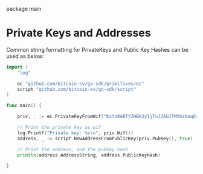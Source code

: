 package main

# Private Keys and Addresses

Common string formatting for PrivateKeys and Public Key Hashes can be used as below: 

```go
import (
	"log"

	ec "github.com/bitcoin-sv/go-sdk/primitives/ec"
	script "github.com/bitcoin-sv/go-sdk/script"
)

func main() {

	priv, _ := ec.PrivateKeyFromWif("Kxfd8ABTYZHBH3y1jToJ2AUJTMVbsNaqQsrkpo9gnnc1JXfBH8mn")

	// Print the private key as wif
	log.Printf("Private key: %s\n", priv.Wif())
	address, _ := script.NewAddressFromPublicKey(priv.PubKey(), true)

	// Print the address, and the pubkey hash
	println(address.AddressString, address.PublicKeyHash)

}
```